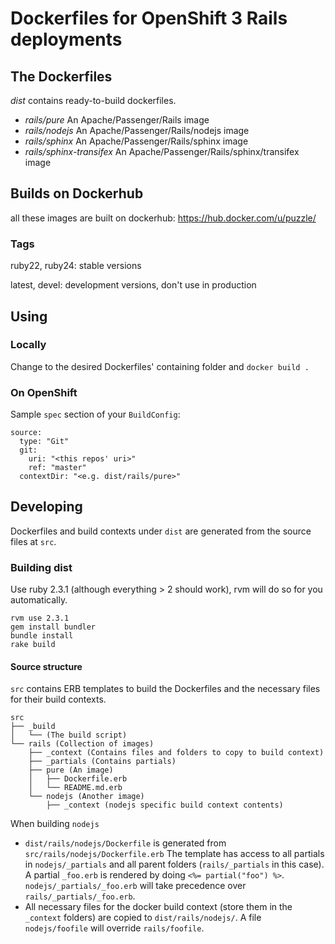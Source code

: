 # Dockerfiles for OpenShift 3 Rails deployments

## The Dockerfiles

_dist_ contains ready-to-build dockerfiles.

* _rails/pure_ An Apache/Passenger/Rails image
* _rails/nodejs_ An Apache/Passenger/Rails/nodejs image
* _rails/sphinx_ An Apache/Passenger/Rails/sphinx image
* _rails/sphinx-transifex_ An Apache/Passenger/Rails/sphinx/transifex image

## Builds on Dockerhub

all these images are built on dockerhub: https://hub.docker.com/u/puzzle/

### Tags

ruby22, ruby24: stable versions

latest, devel: development versions, don't use in production

## Using

### Locally

Change to the desired Dockerfiles' containing folder and `docker build .`

### On OpenShift

Sample `spec` section of your `BuildConfig`:

    source:
      type: "Git"
      git: 
        uri: "<this repos' uri>"
        ref: "master"
      contextDir: "<e.g. dist/rails/pure>" 

## Developing

Dockerfiles and build contexts under `dist` are generated from the source files at `src`.

### Building dist

Use ruby 2.3.1 (although everything > 2 should work), rvm will do so for you automatically.
 
    rvm use 2.3.1
    gem install bundler
    bundle install
    rake build
    
#### Source structure

`src` contains ERB templates to build the Dockerfiles and the necessary files for their build contexts.

    src
    ├── _build
    │   └── (The build script)
    └── rails (Collection of images)
        ├── _context (Contains files and folders to copy to build context)
        ├── _partials (Contains partials)
        ├── pure (An image)
        │   ├── Dockerfile.erb
        │   └── README.md.erb
        └── nodejs (Another image)
            ├── _context (nodejs specific build context contents)

When building `nodejs`

* `dist/rails/nodejs/Dockerfile` is generated from `src/rails/nodejs/Dockerfile.erb`
  The template has access to all partials in `nodejs/_partials` and all parent folders (`rails/_partials` in this case). A partial `_foo.erb` is rendered by doing `<%= partial("foo") %>`. `nodejs/_partials/_foo.erb` will take precedence over `rails/_partials/_foo.erb`.
* All necessary files for the docker build context (store them in the `_context` folders) are copied to `dist/rails/nodejs/`. A file `nodejs/foofile` will override `rails/foofile`.
